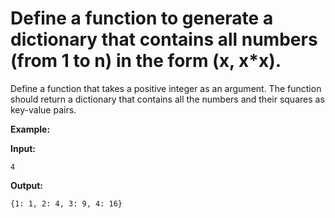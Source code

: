 # Define a function to generate a dictionary that contains all numbers (from 1 to n) in the form (x, x*x).

Define a function that takes a positive integer as an argument.
The function should return a dictionary that contains all the numbers and their squares as key-value pairs.

__Example:__

**Input:**

`4`

**Output:**

`{1: 1, 2: 4, 3: 9, 4: 16}`
